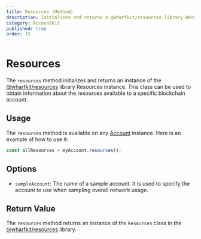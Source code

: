 ```yaml
---
title: Resources (Method)
description: Initializes and returns a @wharfkit/resources library Resources instance configured for a specific blockchain account.
category: AccountKit
published: true
order: 15
---
```


# Resources

The `resources` method initializes and returns an instance of the [@wharfkit/resources](https://github.com/wharfkit/resources) library Resources instance. This class can be used to obtain information about the resources available to a specific blockchain account.

## Usage

The `resources` method is available on any [Account](/docs/account-kit/account) instance. Here is an example of how to use it:

```typescript
const allResources = myAccount.resources();
```

## Options

- `sampleAccount`:  The name of a sample account. It is used to specify the account to use when sampling overall network usage.

## Return Value

The `resources` method returns an instance of the `Resources` class in the [@wharfkit/resources](https://github.com/wharfkit/resources) library.
